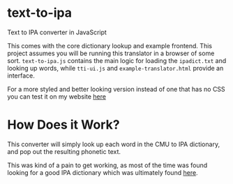 # text-to-ipa
Text to IPA converter in JavaScript

This comes with the core dictionary lookup and example frontend. This project assumes you will be running this translator in a browser of some sort. `text-to-ipa.js` contains the main logic for loading the `ipadict.txt` and looking up words, while `tti-ui.js` and `example-translator.html` provide an interface.

For a more styled and better looking version instead of one that has no CSS you can test it on my website [here](http://surrsur.us/projects/ipa/english-to-ipa.html)

# How Does it Work?

This converter will simply look up each word in the CMU to IPA dictionary, and pop out the resulting phonetic text.

This was kind of a pain to get working, as most of the time was found looking for a good IPA dictionary which was ultimately found [here](http://people.umass.edu/nconstan/CMU-IPA/).

